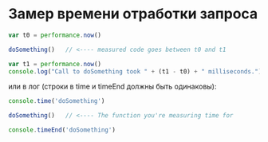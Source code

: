 # Замер времени отработки запроса

```javascript
var t0 = performance.now()

doSomething()   // <---- measured code goes between t0 and t1

var t1 = performance.now()
console.log("Call to doSomething took " + (t1 - t0) + " milliseconds.")
```

или в лог (строки в time и timeEnd должны быть одинаковы):

```javascript
console.time('doSomething')

doSomething()   // <---- The function you're measuring time for 

console.timeEnd('doSomething')
```
